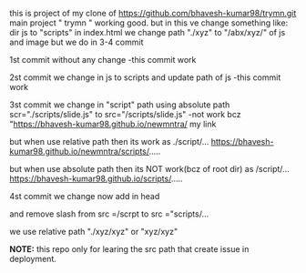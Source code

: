 this is project of my clone of https://github.com/bhavesh-kumar98/trymn.git
main project " trymn " working good.
but in this ve change something 
like: 
dir js to "scripts"
in index.html we change path  "./xyz" to "/abx/xyz/" of js and image 
but we do in 3-4 commit



1st commit without any change
  -this commit work
 
2st commit we change  in js to scripts and update path of js
  -this commit work 

3st commit we change  in "script" path using absolute path scr="./scripts/slide.js" to src="/scripts/slide.js"
  -not work bcz "https://bhavesh-kumar98.github.io/newmntra/
  my link 
  
  but when use relative path then its work as ./script/...
  https://bhavesh-kumar98.github.io/newmntra/scripts/.....

  but when use absolute path then its NOT work(bcz of root dir) as 
  /script/...
  https://bhavesh-kumar98.github.io/scripts/.....

4st commit we change now add in head<base href="https://bhavesh-kumar98.github.io/newmntra/">

and remove slash from src =/scrpt to src ="scripts/...

we use relative path "./xyz/xyz" or "xyz/xyz"

**NOTE:** this repo only for learing the src path that create issue in deployment.
